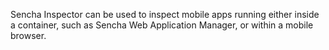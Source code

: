 Sencha Inspector can be used to inspect mobile apps running either inside a container, such as Sencha Web Application Manager, or within a mobile browser.